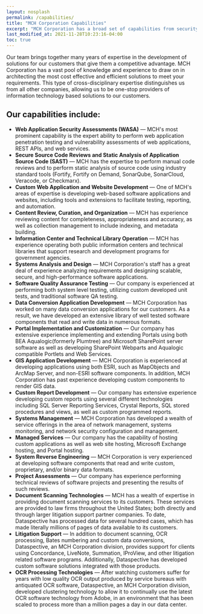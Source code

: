 ```yaml
---
layout: nosplash
permalink: /capabilities/
title: "MCH Corporation Capabilities"
excerpt: "MCH Corporation has a broad set of capabilities from security assessments to records management."
last_modified_at: 2021-11-28T10:23:16-04:00
toc: true
---
```


Our team brings together many years of expertise in the development of solutions for our customers that give them a competitive advantage. MCH Corporation has a vast pool of knowledge and experience to draw on in architecting the most cost effective and efficient solutions to meet your requirements. This type of cross-disciplinary expertise distinguishes us from all other companies, allowing us to be one-stop providers of information technology based solutions to our customers.

## Our capabilities include:

- **Web Application Security Assessments (WASA)** — MCH's most prominent capability is the expert ability to perform web application penetration testing and vulnerability assessments of web applications, REST APIs, and web services.
- **Secure Source Code Reviews and Static Analysis of Application Source Code (SAST)** — MCH has the expertise to perform manual code reviews and to perform static analysis of source code using industry standard tools (Fortify, Fortify on Demand, SonarQube, SonarCloud, Veracode, or Checkmarx).
- **Custom Web Application and Website Development** — One of MCH's areas of expertise is developing web-based software applications and websites, including tools and extensions to facilitate testing, reporting, and automation.
- **Content Review, Curation, and Organization** — MCH has experience reviewing content for completeness, appropriateness and accuracy, as well as collection management to include indexing, and metadata building.
- **Information Center and Technical Library Operation** — MCH has experience operating both public information centers and technical libraries that support research and development programs for government agencies.
- **Systems Analysis and Design** — MCH Corporation's staff has a great deal of experience analyzing requirements and designing scalable, secure, and high-performance software applications.
- **Software Quality Assurance Testing** — Our company is experienced at performing both system level testing, utilizing custom developed unit tests, and traditional software QA testing.
- **Data Conversion Application Development** — MCH Corporation has worked on many data conversion applications for our customers.  As a result, we have developed an extensive library of well tested software components that read and write data in numerous formats.
- **Portal Implementation and Customization** — Our company has extensive experience implementing and extending Portals using both BEA Aqualogic(formerly Plumtree) and Microsoft SharePoint server software as well as developing SharePoint Webparts and Aqualogic compatible Portlets and Web Services.
- **GIS Application Development** — MCH Corporation is experienced at developing applications using both ESRI, such as MapObjects and ArcMap Server, and non-ESRI software components. In addition, MCH Corporation has past experience developing custom components to render GIS data.
- **Custom Report Development** — Our company has extensive experience developing custom reports using several different technologies including SQL Server Reporting Services, Crystal Reports, SQL stored procedures and views, as well as custom programmed reports.
- **Systems Management** — MCH Corporation has developed a wealth of service offerings in the area of network management, systems monitoring, and network security configuration and management.
- **Managed Services** — Our company has the capability of hosting custom applications as well as web site hosting, Microsoft Exchange hosting, and Portal hosting.
- **System Reverse Engineering** — MCH Corporation is very experienced at developing software components that read and write custom, proprietary, and/or binary data formats.
- **Project Assessments** — Our company has experience performing technical reviews of software projects and presenting the results of such reviews.
- **Document Scanning Technologies** — MCH has a wealth of expertise in providing document scanning services to its customers. These services are provided to law firms throughout the United States; both directly and through larger litigation support partner companies. To date, Dataspective has processed data for several hundred cases, which has made literally millions of pages of data available to its customers.
- **Litigation Support** — In addition to document scanning, OCR processing, Bates numbering and custom data conversions, Dataspective, an MCH Corporation division, provides support for clients using Concordance, LiveNote, Summation, IProView, and other litigation related software programs.  Additionally, Dataspective has developed custom software solutions integrated with those products.
- **OCR Processing Technologies** — After watching customers suffer for years with low quality OCR output produced by service bureaus with antiquated OCR software, Dataspective, an MCH Corporation division, developed clustering technology to allow it to continually use the latest OCR software technology from Adobe, in an environment that has been scaled to process more than a million pages a day in our data center.


